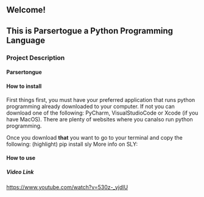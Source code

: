 ## Welcome!
## This is Parsertogue a Python Programming Language

### Project Description

#### Parsertongue

#### How to install
First things first, you must have your preferred application that runs python programming already downloaded to your computer. If not you can download one of the following: PyCharm, VisualStudioCode or Xcode (if you have MacOS). There are plenty of websites where you canalso run python programming.

Once you download **that** you want to go to your terminal and copy the following:
(highlight) pip install sly
More info on SLY:



#### How to use

##### Video Link
https://www.youtube.com/watch?v=530z-_yjdlU
